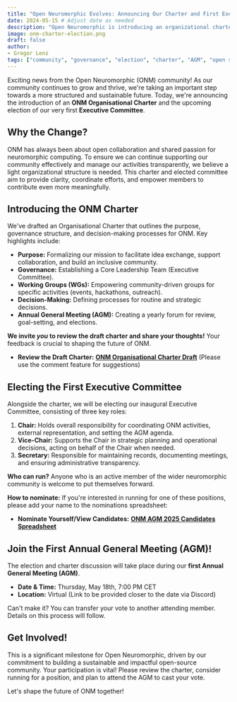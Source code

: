 ```yaml
---
title: "Open Neuromorphic Evolves: Announcing Our Charter and First Executive Committee Election"
date: 2024-05-15 # Adjust date as needed
description: "Open Neuromorphic is introducing an organizational charter and holding its first Executive Committee elections to foster growth and collaboration. Learn more and get involved!"
image: onm-charter-election.png 
draft: false
author: 
- Gregor Lenz
tags: ["community", "governance", "election", "charter", "AGM", "open source"]
---
```


Exciting news from the Open Neuromorphic (ONM) community! As our community continues to grow and thrive, we're taking an important step towards a more structured and sustainable future. Today, we're announcing the introduction of an **ONM Organisational Charter** and the upcoming election of our very first **Executive Committee**.

## Why the Change?

ONM has always been about open collaboration and shared passion for neuromorphic computing. To ensure we can continue supporting our community effectively and manage our activities transparently, we believe a light organizational structure is needed. This charter and elected committee aim to provide clarity, coordinate efforts, and empower members to contribute even more meaningfully.

## Introducing the ONM Charter

We've drafted an Organisational Charter that outlines the purpose, governance structure, and decision-making processes for ONM. Key highlights include:

*   **Purpose:** Formalizing our mission to facilitate idea exchange, support collaboration, and build an inclusive community.
*   **Governance:** Establishing a Core Leadership Team (Executive Committee).
*   **Working Groups (WGs):** Empowering community-driven groups for specific activities (events, hackathons, outreach).
*   **Decision-Making:** Defining processes for routine and strategic decisions.
*   **Annual General Meeting (AGM):** Creating a yearly forum for review, goal-setting, and elections.

**We invite *you* to review the draft charter and share your thoughts!** Your feedback is crucial to shaping the future of ONM.

*   **Review the Draft Charter:** [**ONM Organisational Charter Draft**](https://docs.google.com/document/d/1zvjpQz9QQeo76SWsHTQdrkxXAvF6UlYOyJQYG3-8Zd4/edit?usp=drivesdk) (Please use the comment feature for suggestions)

## Electing the First Executive Committee

Alongside the charter, we will be electing our inaugural Executive Committee, consisting of three key roles:

1.  **Chair:** Holds overall responsibility for coordinating ONM activities, external representation, and setting the AGM agenda.
2.  **Vice-Chair:** Supports the Chair in strategic planning and operational decisions, acting on behalf of the Chair when needed.
3.  **Secretary:** Responsible for maintaining records, documenting meetings, and ensuring administrative transparency.

**Who can run?** Anyone who is an active member of the wider neuromorphic community is welcome to put themselves forward.

**How to nominate:** If you're interested in running for one of these positions, please add your name to the nominations spreadsheet:

*   **Nominate Yourself/View Candidates:** [**ONM AGM 2025 Candidates Spreadsheet**](https://docs.google.com/spreadsheets/d/1KOqMB0fnD3AoEALp3CrUygVpTP7SuX2Ekhwa0O5aUpI/edit?gid=0#gid=0)

## Join the First Annual General Meeting (AGM)!

The election and charter discussion will take place during our **first Annual General Meeting (AGM)**.

*   **Date & Time:** Thursday, May 18th, 7:00 PM CET
*   **Location:** Virtual (Link to be provided closer to the date via Discord)

Can't make it? You can transfer your vote to another attending member. Details on this process will follow.

## Get Involved!

This is a significant milestone for Open Neuromorphic, driven by our commitment to building a sustainable and impactful open-source community. Your participation is vital! Please review the charter, consider running for a position, and plan to attend the AGM to cast your vote.

Let's shape the future of ONM together!
